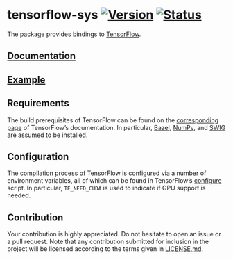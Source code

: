 # tensorflow-sys [![Version][version-img]][version-url] [![Status][status-img]][status-url]

The package provides bindings to [TensorFlow][tensorflow].

## [Documentation][documentation]

## [Example][example]

## Requirements

The build prerequisites of TensorFlow can be found on the [corresponding
page][setup] of TensorFlow’s documentation. In particular, [Bazel][bazel],
[NumPy][numpy], and [SWIG][swig] are assumed to be installed.

## Configuration

The compilation process of TensorFlow is configured via a number of environment
variables, all of which can be found in TensorFlow’s [configure][configure]
script. In particular, `TF_NEED_CUDA` is used to indicate if GPU support is
needed.

## Contribution

Your contribution is highly appreciated. Do not hesitate to open an issue or a
pull request. Note that any contribution submitted for inclusion in the project
will be licensed according to the terms given in [LICENSE.md](LICENSE.md).

[bazel]: http://www.bazel.io
[configure]: https://github.com/tensorflow/tensorflow/blob/master/configure
[example]: examples/workflow.rs
[numpy]: http://www.numpy.org
[setup]: https://www.tensorflow.org/versions/r0.9/get_started/os_setup.html
[swig]: http://www.swig.org
[tensorflow]: https://www.tensorflow.org

[documentation]: https://stainless-steel.github.io/tensorflow-sys
[status-img]: https://travis-ci.org/stainless-steel/tensorflow-sys.svg?branch=master
[status-url]: https://travis-ci.org/stainless-steel/tensorflow-sys
[version-img]: https://img.shields.io/crates/v/tensorflow-sys.svg
[version-url]: https://crates.io/crates/tensorflow-sys
